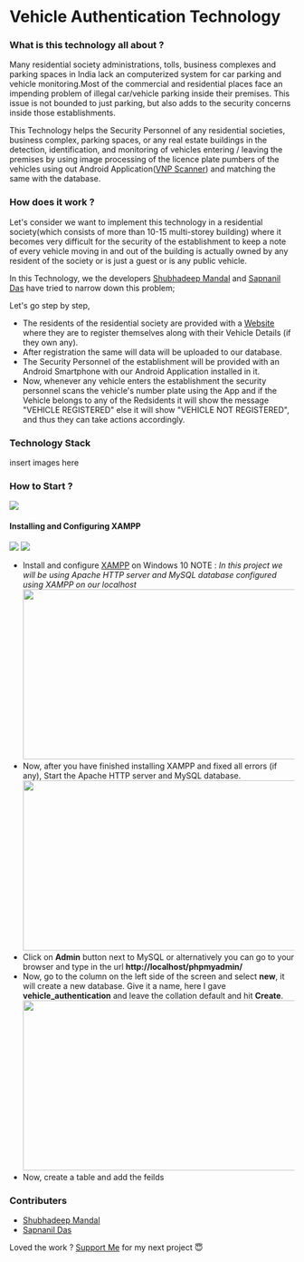 # **Vehicle Authentication Technology**

### What is this technology all about ?

Many residential society administrations, tolls, business complexes and parking spaces in India lack an computerized system for car parking and vehicle monitoring.Most of the commercial and residential places face an impending problem of illegal car/vehicle parking inside their premises. This issue is not bounded to just parking, but also adds to the
security concerns inside those establishments.

This Technology helps the Security Personnel of any residential societies, business complex, parking spaces, or any real estate buildings in the detection, identification, and monitoring of vehicles entering / leaving the premises by using image processing of the licence plate pumbers of the vehicles using out Android Application([VNP Scanner](<give the download link here>)) and matching the same with the database.

### How does it work ?

Let's consider we want to implement this technology in a residential society(which consists of more than 10-15 multi-storey building) where it becomes very difficult for the security of the establishment to keep a note of every vehicle moving in and out of the building is actually owned by any resident of the society or is just a guest or is any public vehicle.

In this Technology, we the developers [Shubhadeep Mandal](https://github.com/shubhadeepmandal394) and [Sapnanil Das](https://github.com/sapnanil7) have tried to narrow down this problem;

Let's go step by step,

- The residents of the residential society are provided with a [Website](<give the link to the website here>) where they are to register themselves along with their Vehicle Details (if they own any).
- After registration the same will data will be uploaded to our database.
- The Security Personnel of the establishment will be provided with an Android Smartphone with our Android Application installed in it.
- Now, whenever any vehicle enters the establishment the security personnel scans the vehicle's number plate using the App and if the Vehicle belongs to any of the Redsidents it will show the message "VEHICLE REGISTERED" else it will show "VEHICLE NOT REGISTERED", and thus they can take actions accordingly.

### Technology Stack

insert images here


### How to Start ?
<a href="https://github.com/shubhadeepmandal394/vehicle-authentication-technology/blob/master/LICENSE"><img src="https://img.shields.io/badge/License-MIT-orange"></a>

#### Installing and Configuring XAMPP
<a><img src="https://img.shields.io/badge/Server-Apache-yellow"></a>
<a><img src="https://img.shields.io/badge/Database-MySQL-blue"></a>


- Install and configure [XAMPP](https://pureinfotech.com/install-xampp-windows-10/) on Windows 10
  NOTE : *In this project we will be using Apache HTTP server and MySQL database configured using XAMPP on our localhost*
<a><img src="https://github.com/shubhadeepmandal394/vehicle-authentication-technology/blob/master/assets/img/xampp_screenshot_1.jpg" width="600" height="300"></a>
- Now, after you have finished installing XAMPP and fixed all errors (if any), Start the Apache HTTP server and MySQL database.
<a><img src="https://github.com/shubhadeepmandal394/vehicle-authentication-technology/blob/master/assets/img/xampp_screenshot_2.png" width="600" height="300"></a>
- Click on **Admin** button next to MySQL or alternatively you can go to your browser and type in the url **http://localhost/phpmyadmin/**
- Now, go to the column on the left side of the screen and select **new**, it will create a new database. Give it a name, here I gave **vehicle_authentication** and leave the collation default and hit **Create**.
<a><img src="https://github.com/shubhadeepmandal394/vehicle-authentication-technology/blob/master/assets/img/xampp_screenshot_3.png" width="600" height="300"></a>
- Now, create a table and add the feilds


### Contributers
- [Shubhadeep Mandal](https://github.com/shubhadeepmandal394)
- [Sapnanil Das](https://github.com/sapnanil7)

Loved the work ? [Support Me](https://paypal.me/shubhadeepmandal394?locale.x=en_GB) for my next project 😇
